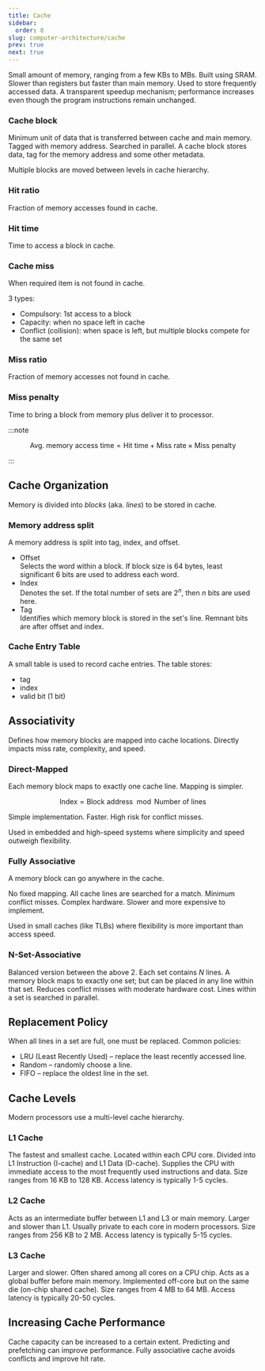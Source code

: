 ```yaml
---
title: Cache
sidebar:
  order: 8
slug: computer-architecture/cache
prev: true
next: true
---
```


Small amount of memory, ranging from a few KBs to MBs. Built using SRAM. Slower than registers but faster than main memory. Used to store frequently accessed data. A transparent speedup mechanism; performance increases even though the program instructions remain unchanged.

### Cache block

Minimum unit of data that is transferred between cache and main memory. Tagged with memory address. Searched in parallel. A cache block stores data, tag for the memory address and some other metadata.

Multiple blocks are moved between levels in cache hierarchy.

### Hit ratio

Fraction of memory accesses found in cache.

### Hit time

Time to access a block in cache.

### Cache miss

When required item is not found in cache.

3 types:

- Compulsory: 1st access to a block
- Capacity: when no space left in cache
- Conflict (collision): when space is left, but multiple blocks compete for the same set

### Miss ratio

Fraction of memory accesses not found in cache.

### Miss penalty

Time to bring a block from memory plus deliver it to processor.

:::note

```math
\text{Avg. memory access time} = \text{Hit time} + \text{Miss rate} \times \text{Miss penalty}
```

:::

## Cache Organization

Memory is divided into _blocks_ (aka. _lines_) to be stored in cache.

### Memory address split

A memory address is split into tag, index, and offset.

- Offset  
  Selects the word within a block. If block size is 64 bytes, least significant 6 bits are used to address each word.
- Index  
  Denotes the set. If the total number of sets are $2^n$, then $n$ bits are used here.
- Tag  
  Identifies which memory block is stored in the set's line. Remnant bits are after offset and index.

### Cache Entry Table

A small table is used to record cache entries. The table stores:

- tag
- index
- valid bit (1 bit)

## Associativity

Defines how memory blocks are mapped into cache locations. Directly impacts miss rate, complexity, and speed.

### Direct-Mapped

Each memory block maps to exactly one cache line. Mapping is simpler. 

```math
\text{Index} = \text{Block address} \mod \text{Number of lines}
```

Simple implementation. Faster. High risk for conflict misses.

Used in embedded and high-speed systems where simplicity and speed outweigh flexibility.

### Fully Associative

A memory block can go anywhere in the cache.

No fixed mapping. All cache lines are searched for a match. Minimum conflict misses. Complex hardware. Slower and more expensive to implement.

Used in small caches (like TLBs) where flexibility is more important than access speed.

### N-Set-Associative

Balanced version between the above 2. Each set contains $N$ lines. A memory block maps to exactly one set; but can be placed in any line within that set. Reduces conflict misses with moderate hardware cost. Lines within a set is searched in parallel.

## Replacement Policy

When all lines in a set are full, one must be replaced. Common policies:

- LRU (Least Recently Used) – replace the least recently accessed line.
- Random – randomly choose a line.
- FIFO – replace the oldest line in the set.

## Cache Levels

Modern processors use a multi-level cache hierarchy.

### L1 Cache

The fastest and smallest cache. Located within each CPU core. Divided into L1 Instruction (I-cache) and L1 Data (D-cache). Supplies the CPU with immediate access to the most frequently used instructions and data. Size ranges from 16 KB to 128 KB. Access latency is typically 1-5 cycles.

### L2 Cache

Acts as an intermediate buffer between L1 and L3 or main memory. Larger and slower than L1. Usually private to each core in modern processors. Size ranges from 256 KB to 2 MB. Access latency is typically 5-15 cycles.

### L3 Cache

Larger and slower. Often shared among all cores on a CPU chip. Acts as a global buffer before main memory. Implemented off-core but on the same die (on-chip shared cache). Size ranges from 4 MB to 64 MB. Access latency is typically 20-50 cycles.

## Increasing Cache Performance

Cache capacity can be increased to a certain extent. Predicting and prefetching can improve performance. Fully associative cache avoids conflicts and improve hit rate.
